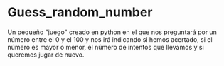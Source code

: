 # Guess_random_number
Un pequeño "juego" creado en python en el que nos preguntará por un número entre el 0 y el 100 y nos irá indicando si hemos acertado, si el número es mayor o menor, el número de intentos que llevamos y si queremos jugar de nuevo.

